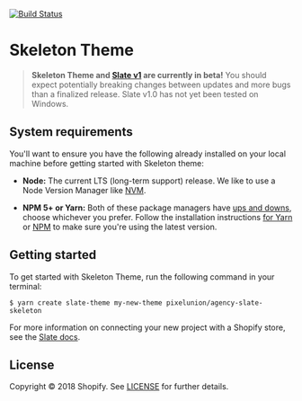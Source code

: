 [![Build Status](https://travis-ci.org/Shopify/skeleton-theme.svg?branch=master)](https://travis-ci.org/Shopify/skeleton-theme)

# Skeleton Theme

> **Skeleton Theme and [Slate v1](https://github.com/Shopify/slate) are currently in beta!** You should expect potentially breaking changes between updates and more bugs than a finalized release. Slate v1.0 has not yet been tested on Windows.

## System requirements

You'll want to ensure you have the following already installed on your local machine before getting started with Skeleton theme:

* **Node:** The current LTS (long-term support) release. We like to use a Node Version Manager like [NVM](https://github.com/creationix/nvm).

* **NPM 5+ or Yarn:** Both of these package managers have [ups and downs](https://blog.risingstack.com/yarn-vs-npm-node-js-package-managers/), choose whichever you prefer. Follow the installation instructions [for Yarn](https://yarnpkg.com/en/docs/install) or [NPM](https://www.npmjs.com/get-npm) to make sure you're using the latest version.

## Getting started

To get started with Skeleton Theme, run the following command in your terminal:

```
$ yarn create slate-theme my-new-theme pixelunion/agency-slate-skeleton
```

For more information on connecting your new project with a Shopify store, see the [Slate docs](https://github.com/Shopify/slate/wiki/3.-Connect-to-your-store).

## License

Copyright © 2018 Shopify. See [LICENSE](https://github.com/Shopify/skeleton-theme/blob/master/LICENSE) for further details.

